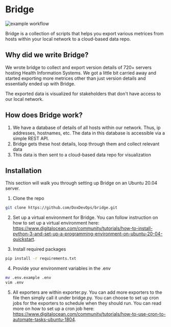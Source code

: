 
# Bridge

![example workflow](https://github.com/DoxDevOps/bridge/actions/workflows/python-package.yml/badge.svg)

Bridge is a collection of scripts that helps you export various metrices from hosts within your local network to a cloud-based data repo.

## Why did we write Bridge?

We wrote bridge to collect and export version details of 720+ servers hosting Health Information Systems. We got a little bit carried away and started exporting more metrices other than just version details and essentially ended up with Bridge.

The exported data is visualized for stakeholders that don't have access to our local network.

## How does Bridge work?

1. We have a database of details of all hosts within our network. Thus, ip addresses, hostnames, etc. The data in this database is accessible via a simple REST API.
2. Bridge gets these host details, loop through them and collect relevant data
3. This data is then sent to a cloud-based data repo for visualization

## Installation

This section will walk you through setting up Bridge on an Ubuntu 20.04 server.

1. Clone the repo

```bash
git clone https://github.com/DoxDevOps/bridge.git
```

2. Set up a virtual environment for Bridge. You can follow instruction on how to set up a virtual environment here: <https://www.digitalocean.com/community/tutorials/how-to-install-python-3-and-set-up-a-programming-environment-on-ubuntu-20-04-quickstart>.

3. Install required packages

```bash
pip install -r requirements.txt
```

4. Provide your environment variables in the .env

```bash
mv .env.example .env
vim .env
```

5. All exporters are within exporter.py. You can add more exporters to the file then simply call it under bridge.py. You can choose to set up cron jobs for the exporters to schedule when they should run. You can read more on how to set up a cron job here: <https://www.digitalocean.com/community/tutorials/how-to-use-cron-to-automate-tasks-ubuntu-1804>.
